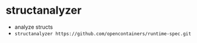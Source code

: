# structanalyzer

* analyze structs
* `structanalyzer https://github.com/opencontainers/runtime-spec.git`